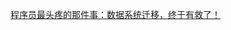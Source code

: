 <!--
**Dikea/Dikea** is a ✨ _special_ ✨ repository because its `README.md` (this file) appears on your GitHub profile.

Here are some ideas to get you started:

- 🔭 I’m currently working on ...
- 🌱 I’m currently learning ...
- 👯 I’m looking to collaborate on ...
- 🤔 I’m looking for help with ...
- 💬 Ask me about ...
- 📫 How to reach me: ...
- 😄 Pronouns: ...
- ⚡ Fun fact: ...
-->

[程序员最头疼的那件事：数据系统迁移，终于有救了！](https://mp.weixin.qq.com/s/vZ1S1MTYinvxhkHx4idDzA)

